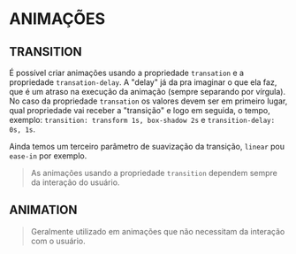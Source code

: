 # ANIMAÇÕES

## TRANSITION

É possível criar animações usando a propriedade `transation` e a propriedade `transation-delay`. A "delay" já da pra imaginar o que ela faz, que é um atraso na execução da animação (sempre separando por vírgula). No caso da propriedade `transation` os valores devem ser em primeiro lugar, qual propriedade vai receber a "transição" e logo em seguida, o tempo, exemplo: `transition: transform 1s, box-shadow 2s` e `transition-delay: 0s, 1s`.

Ainda temos um terceiro parâmetro de suavização da transição, `linear` pou `ease-in` por exemplo.

> As animações usando a propriedade `transition` dependem sempre da interação do usuário.

## ANIMATION

> Geralmente utilizado em animações que não necessitam da interação com o usuário.


